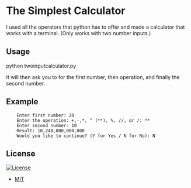 # The Simplest Calculator 

I used all the operators that python has to offer and made a calculator that works with a terminal. 
(Only works with two number inputs.)

## Usage 

python twoinputcalculator.py

It will then ask you to for the first number, then operation, and finally the second number. 

## Example 
```
    Enter first number: 20
    Enter the operation: +,-,*, ^ (**), %, //, or /: **
    Enter second number: 10
    Result: 10,240,000,000,000
    Would you like to continue? (Y for Yes / N for No): N
```

## License
[![License](http://img.shields.io/:license-mit-blue.svg)](http://mit-license.org)
- [MIT](https://choosealicense.com/licenses/mit/)